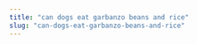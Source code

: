 ```yaml
---
title: "can dogs eat garbanzo beans and rice"
slug: "can-dogs-eat-garbanzo-beans-and-rice"
---
```


